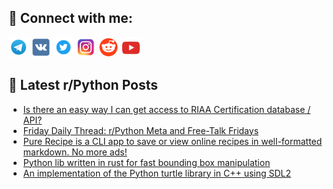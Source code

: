 ## 🔎 Connect with me:
[<img src="https://github.com/bullbesh/bullbesh/blob/main/images/Telegram.png" width="32" height="32" />](https://t.me/bullbesh)
[<img src="https://github.com/bullbesh/bullbesh/blob/main/images/VK.png" width="32" height="32" />](https://vk.com/bullbesh)
[<img src="https://github.com/bullbesh/bullbesh/blob/main/images/Twitter.png" width="32" height="32" />](https://twitter.com/bullbesh1)
[<img src="https://github.com/bullbesh/bullbesh/blob/main/images/Instagram.png" width="32" height="32" />](https://www.instagram.com/bullbesh)
[<img src="https://github.com/bullbesh/bullbesh/blob/main/images/Reddit.png" width="32" height="32" />](https://www.reddit.com/user/bullbesh)
[<img src="https://github.com/bullbesh/bullbesh/blob/main/images/YouTube.png" width="32" height="32" />](https://www.youtube.com/channel/UCtfjRs6uzgq5mfm8S06WTcg)

## 📕 Latest r/Python Posts
<!-- BLOG-POST-LIST:START -->
- [Is there an easy way I can get access to RIAA Certification database / API?](https://www.reddit.com/r/Python/comments/18tar65/is_there_an_easy_way_i_can_get_access_to_riaa/)
- [Friday Daily Thread: r/Python Meta and Free-Talk Fridays](https://www.reddit.com/r/Python/comments/18t8nwl/friday_daily_thread_rpython_meta_and_freetalk/)
- [Pure Recipe is a CLI app to save or view online recipes in well-formatted markdown. No more ads!](https://www.reddit.com/r/Python/comments/18t726b/pure_recipe_is_a_cli_app_to_save_or_view_online/)
- [Python lib written in rust for fast bounding box manipulation](https://www.reddit.com/r/Python/comments/18t2nwe/python_lib_written_in_rust_for_fast_bounding_box/)
- [An implementation of the Python turtle library in C++ using SDL2](https://www.reddit.com/r/Python/comments/18t1i5k/an_implementation_of_the_python_turtle_library_in/)
<!-- BLOG-POST-LIST:END -->
